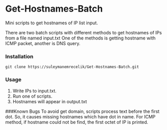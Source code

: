 # Get-Hostnames-Batch
Mini scripts to get hostnames of IP list input.

There are two batch scripts with different methods to get hostnames of IPs from a file named input.txt
One of the methods is getting hostname with ICMP packet, another is DNS query.

### Installation
``` batch
git clone https://suleymanemrecelik/Get-Hostnames-Batch.git
```

### Usage
1. Write IPs to input.txt.
2. Run one of scripts.
3. Hostnames will appear in output.txt

###Known Bugs
To avoid get domain, scripts process text before the first dot. So, it causes missing hostnames which have dot in name.
For ICMP method, if hostname could not be find, the first octet of IP is printed.
